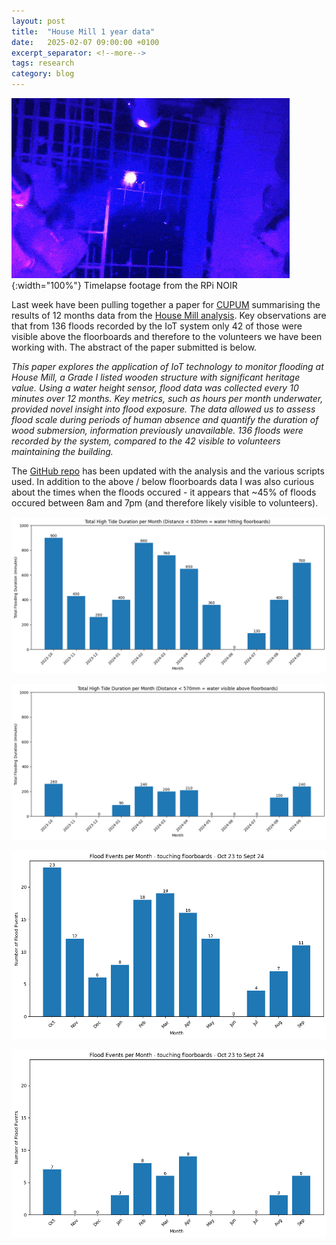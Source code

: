 ```yaml
---
layout: post
title:  "House Mill 1 year data"
date:   2025-02-07 09:00:00 +0100
excerpt_separator: <!--more-->
tags: research
category: blog 
---
```


![House Mill Flooding](/assets/img/housemill-30frames.gif){:width="100%"}
Timelapse footage from the RPi NOIR

Last week have been pulling together a paper for [CUPUM](https://www.cupum2025.org) summarising the results of 12 months data from the [House Mill analysis](https://www.iot.io/blog/2024/06/21/housemill-video.html). Key observations are that from 136 floods recorded by the IoT system only 42 of those were visible above the floorboards and therefore to the volunteers we have been working with. The abstract of the paper submitted is below.

<!--more-->

_This paper explores the application of IoT technology to monitor flooding at House Mill, a Grade I listed wooden structure with significant heritage value. Using a water height sensor, flood data was collected every 10 minutes over 12 months. Key metrics, such as hours per month underwater, provided novel insight into flood exposure. The data allowed us to assess flood scale during periods of human absence and quantify the duration of wood submersion, information previously unavailable. 136 floods were recorded by the system, compared to the 42 visible to volunteers maintaining the building._

The [GitHub repo](https://github.com/djdunc/housemill/blob/master/data/readme.md) has been updated with the analysis and the various scripts used. In addition to the above / below floorboards data I was also curious about the times when the floods occured - it appears that ~45% of floods occured between 8am and 7pm (and therefore likely visible to volunteers).

![Minutes water touching floorboards](https://raw.githubusercontent.com/djdunc/housemill/refs/heads/master/data/mins-under-water-830.png)

![Minutes water above floorboards](https://raw.githubusercontent.com/djdunc/housemill/refs/heads/master/data/mins-under-water-570.png)

![Events per month water touching floorboards](https://raw.githubusercontent.com/djdunc/housemill/refs/heads/master/data/136-flooding-high-tides-touching-floorboards.png)

![Events per month water above floorboards](https://raw.githubusercontent.com/djdunc/housemill/refs/heads/master/data/42-flooding-high-tides-touching-floorboards.png)
